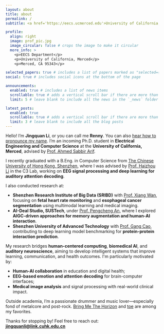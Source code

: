 ```yaml
---
layout: about
title: about
permalink: /
subtitle: <a href='https://eecs.ucmerced.edu'>University of California, Merced</a>. Electrical Engineering & Computer Science. PhD Student. Human-AI Interaction. Auditory Neuroscience.

profile:
  align: right
  image: prof_pic.jpg
  image_circular: false # crops the image to make it circular
  more_info: >
    <p>EECS Department</p>
    <p>University of California, Merced</p>
    <p>Merced, CA 95343</p>

selected_papers: true # includes a list of papers marked as "selected={true}"
social: true # includes social icons at the bottom of the page

announcements:
  enabled: true # includes a list of news items
  scrollable: true # adds a vertical scroll bar if there are more than 3 news items
  limit: 5 # leave blank to include all the news in the `_news` folder

latest_posts:
  enabled: true
  scrollable: true # adds a vertical scroll bar if there are more than 3 new posts items
  limit: 3 # leave blank to include all the blog posts
---
```


Hello! I’m **Jingquan Li**, or you can call me **Renny**. You can also <a href="https://www.name-coach.com/jingquan-li" target="_blank">hear how to pronounce my name</a>. I’m an incoming Ph.D. student in **Electrical Engineering and Computer Science** at the **University of California, Merced**, advised by <a href="https://www.sabbirarif.com" target="_blank">Prof. Ahmed Sabbir Arif</a>.

I recently graduated with a B.Eng. in Computer Science from <a href="https://www.cuhk.edu.cn/en" target="_blank">The Chinese University of Hong Kong, Shenzhen</a>, where I was advised by <a href="https://sds.cuhk.edu.cn/en/teacher/498" target="_blank">Prof. Haizhou Li</a> in the C3 Lab, working on **EEG signal processing and deep learning for auditory attention decoding**.

I also conducted research at:
- **Shenzhen Research Institute of Big Data (SRIBD)** with <a href="https://www.sribd.cn/en/teacher/28" target="_blank">Prof. Xiang Wan</a>, focusing on **fetal heart rate monitoring** and **esophageal cancer segmentation** using multimodal learning and medical imaging.
- **AI-Deal Studio, SUSTech**, under <a href="https://scholar.google.com/citations?user=8NN-2uYAAAAJ&hl=en" target="_blank">Prof. Pengcheng An</a>, where I explored **AIGC-driven approaches for memory augmentation and human-AI interaction**.
- **Shenzhen University of Advanced Technology** with <a href="https://www.suat-sz.edu.cn/info/1166/1788.htm" target="_blank">Prof. Gang Cao</a>, contributing to deep learning model benchmarking for **protein-protein interaction prediction**.

My research bridges **human-centered computing**, **biomedical AI**, and **auditory neuroscience**, aiming to develop intelligent systems that improve learning, communication, and health outcomes. I'm particularly motivated by:
- **Human-AI collaboration** in education and digital health;
- **EEG-based emotion and attention decoding** for brain-computer interfaces;
- **Medical image analysis** and signal processing with real-world clinical impact.

Outside academia, I’m a passionate drummer and music lover—especially fond of metalcore and post-rock. [Bring Me The Horizon](https://www.bmthofficial.com/) and [toe](https://www.toe.st/) are among my favorites.

Thanks for stopping by! Feel free to reach out: **jingquanli@link.cuhk.edu.cn**
